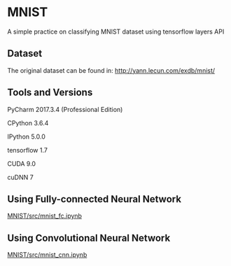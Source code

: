 # MNIST

A simple practice on classifying MNIST dataset using tensorflow layers API

## Dataset
The original dataset can be found in: 
http://yann.lecun.com/exdb/mnist/

## Tools and Versions
PyCharm 2017.3.4 (Professional Edition)

CPython 3.6.4 

IPython 5.0.0

tensorflow 1.7

CUDA 9.0

cuDNN 7

## Using Fully-connected Neural Network

[MNIST/src/mnist_fc.ipynb](https://github.com/ZhihongLiangGithub/MNIST/blob/master/src/mnist_fc.ipynb)

## Using Convolutional Neural Network

[MNIST/src/mnist_cnn.ipynb](https://github.com/ZhihongLiangGithub/MNIST/blob/master/src/mnist_cnn.ipynb)
